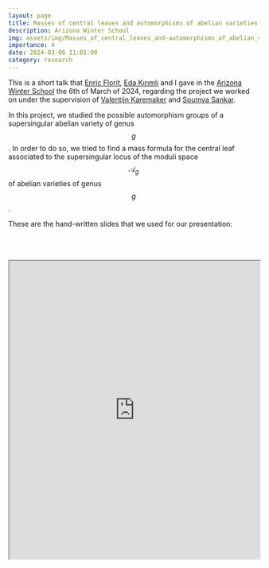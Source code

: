 ```yaml
---
layout: page
title: Masses of central leaves and automorphisms of abelian varieties 
description: Arizona Winter School
img: assets/img/Masses_of_central_leaves_and-automorphisms_of_abelian_varieties.png
importance: 4
date: 2024-03-06 11:01:00
category: research
---
```



This is a short talk that <a href="https://enricflorit.com/">Enric Florit</a>, <a href="https://research-information.bris.ac.uk/en/persons/eda-kirimli">Eda Kırımlı</a> and I gave in the <a href="https://swc-math.github.io/aws/2024/index.html">Arizona Winter School</a> the 6th of March of 2024, regarding the project we worked on under the supervision of <a href="https://webspace.science.uu.nl/~karem001/index.html">Valentijn Karemaker</a> and <a href="https://sites.google.com/site/soumya3sankar">Soumya Sankar</a>. 

In this project, we studied the possible automorphism groups of a supersingular abelian variety of genus $$g$$. In order to do so, we tried to find a mass formula for the central leaf associated to the supersingular locus of the moduli space $$\mathcal{A}_g$$ of abelian varieties of genus $$g$$. 

These are the hand-written slides that we used for our presentation:

<div style="padding-bottom: 100px; padding-top: 50px;">
<iframe src="https://drive.google.com/file/d/12goliY4PVCNx7C5PN3lyBmOgXD9Q_W4A/preview" width="100%" height="600px" allow="autoplay"></iframe>
</div>